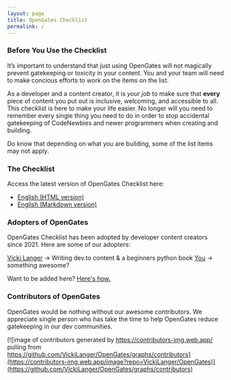 ```yaml
---
layout: page
title: OpenGates Checklist
permalink: /
---
```


### Before You Use the Checklist
It’s important to understand that just using OpenGates will not magically prevent gatekeeping or toxicity in your content. You and your team will need to make concious efforts to work on the items on the list.

As a developer and a content creator, it is _your job_ to make sure that **every** piece of content you put out is inclusive, welcoming, and accessible to all. This checklist is here to make your life easier. No longer will you need to remember every single thing you need to do in order to stop accidental gatekeeping of CodeNewbies and newer programmers when creating and building.

Do know that depending on what you are building, some of the list items may not apply.

### The Checklist
Access the latest version of OpenGates Checklist here:
- [English (HTML version)](https://vickilanger.github.io/OpenGates/checklist/)
- [English (Markdown version)](https://raw.githubusercontent.com/VickiLanger/OpenGates/main/site/checklist.md)

[//]: <> (## Support OpenGates)

### Adopters of OpenGates
OpenGates Checklist has been adopted by developer content creators since 2021. Here are some of our adopters:


[Vicki Langer](https://twitter.com/Vicki_Langer) → Writing dev.to content & a beginners python book
[You]() → something awesome?

Want to be added here? [Here's how.](https://github.com/VickiLanger/OpenGates#registering-your-community-as-an-adopter)

### Contributors of OpenGates
OpenGates would be nothing without our awesome contributors. We appreciate single person who has take the time to help OpenGates reduce gatekeeping in our dev communities.

[![image of contributors generated by https://contributors-img.web.app/ pulling from https://github.com/VickiLanger/OpenGates/graphs/contributors](https://contributors-img.web.app/image?repo=VickiLanger/OpenGates)](https://github.com/VickiLanger/OpenGates/graphs/contributors)